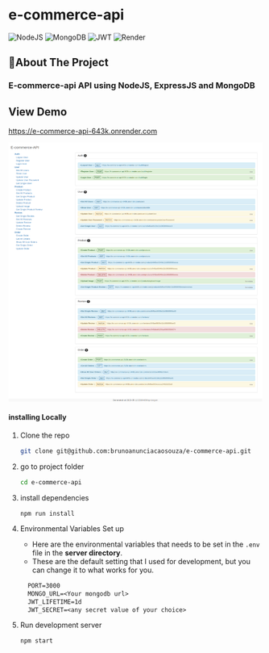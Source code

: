 # e-commerce-api

![NodeJS](https://img.shields.io/badge/node.js-6DA55F?style=for-the-badge&logo=node.js&logoColor=white)
![MongoDB](https://img.shields.io/badge/MongoDB-%234ea94b.svg?style=for-the-badge&logo=mongodb&logoColor=white)
![JWT](https://img.shields.io/badge/JWT-black?style=for-the-badge&logo=JSON%20web%20tokens)
![Render](https://img.shields.io/badge/Render-%46E3B7.svg?style=for-the-badge&logo=render&logoColor=white)

## 📃About The Project

### E-commerce-api API using NodeJS, ExpressJS and MongoDB

## View Demo

https://e-commerce-api-643k.onrender.com

![Desktop preview](./preview.png)

#### installing Locally

1. Clone the repo

   ```sh
   git clone git@github.com:brunoanunciacaosouza/e-commerce-api.git
   ```

2. go to project folder

   ```sh
   cd e-commerce-api
   ```

3. install dependencies

   ```bash
   npm run install
   ```

4. Environmental Variables Set up

   - Here are the environmental variables that needs to be set in the `.env` file in the **server directory**.
   - These are the default setting that I used for development, but you can change it to what works for you.

   ```
     PORT=3000
     MONGO_URL=<Your mongodb url>
     JWT_LIFETIME=1d
     JWT_SECRET=<any secret value of your choice>
   ```

5. Run development server

   ```sh
   npm start
   ```
